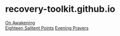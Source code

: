 # recovery-toolkit.github.io

[On Awakening](/on-awakening/)  
[Eighteen Salitent Points](/eighteen-salient-points/)
[Evening Prayers](/evening-prayers/)
